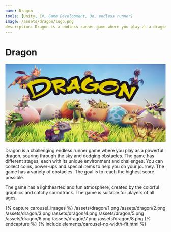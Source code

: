 ```yaml
---
name: Dragon
tools: [Unity, C#, Game Development, 3d, endless runner]
image: /assets/dragon/logo.png
description: Dragon is a endless runner game where you play as a dragon. You need to avoid the obstacles and collect the coins.
---
```


# Dragon

![feature graphic](/assets/dragon/feature.png "feature graphic")

Dragon is a challenging endless runner game where you play as a powerful dragon, soaring through the sky and dodging obstacles. The game has different stages, each with its unique environment and challenges. You can collect coins, power-ups and special items to help you on your journey. The game has a variety of obstacles. The goal is to reach the highest score possible.

The game has a lighthearted and fun atmosphere, created by the colorful graphics and catchy soundtrack. The game is suitable for players of all ages.

{% capture carousel_images %}
/assets/dragon/1.png
/assets/dragon/2.png
/assets/dragon/3.png
/assets/dragon/4.png
/assets/dragon/5.png
/assets/dragon/6.png
/assets/dragon/7.png
/assets/dragon/8.png
{% endcapture %}
{% include elements/carousel-no-width-fit.html %}

